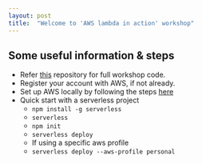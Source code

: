 ```yaml
---
layout: post
title:  "Welcome to 'AWS lambda in action' workshop"
---
```


## Some useful information & steps
 
- Refer [this](https://github.com/prathamudeshmukh/lambda-workshop) repository for full workshop code.
- Register your account with AWS, if not already. 
- Set up AWS locally by following the steps [here](https://docs.aws.amazon.com/cli/latest/userguide/cli-configure-quickstart.html) 
- Quick start with a serverless project
    - `npm install -g serverless`
    - `serverless`
    - `npm init`
    - `serverless deploy`
    - If using a specific aws profile
    - `serverless deploy --aws-profile personal`

 
